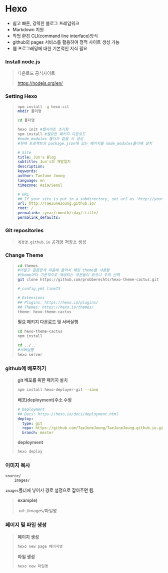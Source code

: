 # Hexo

- 쉽고 빠른, 강력한 블로그 프레임워크
- Markdown 지원
- 작업 환경 CLI(command line interface)방식
- github의 pages 서비스를 활용하여 정적 사이트 생성 가능
- 웹 프로그래밍에 대한 기본적인 지식 필요



### Install node.js

> 다운로드 공식사이트
>
> <https://nodejs.org/en/>



### Setting Hexo

> ```bash
> npm install -g hexo-cil
> mkdir 폴더명
> 
> cd 폴더명
> ```
>
> 
>
> ```bash
> hexo init #웹사이트 초기화
> npm install #필요한 패키지 다운로드
> #node_modules 폴더가 없을 시 생성
> #현재 프로젝트의 package.json에 있는 패키지를 node_modules폴더에 설치
> ```
>
> 
>
> ```yml
> # Site
> title: Jun's Blog
> subtitle: Jun's의 개발일지
> description:
> keywords:
> author: TaeJune Joung
> language: en
> timezone: Asia/Seoul
> 
> # URL
> ## If your site is put in a subdirectory, set url as 'http://yoursite.com/child' and root as '/child/'
> url: http://TaeJuneJoung.github.io/
> root: /
> permalink: :year/:month/:day/:title/
> permalink_defaults:
> ```



### Git repositories

> `계정명.github.io` 공개용 저장소 생성



### Change Theme

> ```bash
> cd themes
> #어둡고 깔끔한게 마음에 들어서 해당 theme를 사용함
> #theme마다 기본적으로 제공되는 부분들이 있으니 주의 선택
> git clone https://github.com/probberechts/hexo-theme-cactus.git
> ```
>
> 
>
> ```bash
> #_config_yml line73
> 
> # Extensions
> ## Plugins: https://hexo.io/plugins/
> ## Themes: https://hexo.io/themes/
> theme: hexo-theme-cactus
> ```
>
> 
>
> **필요 패키지 다운로드 및 서버실행**
>
> ```bash
> cd hexo-theme-cactus
> npm install
> 
> cd ../..
> #서버실행
> hexo server
> ```



### github에 배포하기

> **git 배포를 위한 패키지 설치**
>
> ```bash
> npm install hexo-deployer-git --save
> ```
>
> 
>
> **배포(deployment)주소 수정**
>
> ```yml
> # Deployment
> ## Docs: https://hexo.io/docs/deployment.html
> deploy:
>   type: git
>   repo: https://github.com/TaeJuneJoung/TaeJuneJoung.github.io.git
>   branch: master
> ```
>
> 
>
> **deployment**
>
> ```bash
> hexo deploy
> ```



### 이미지 복사

```
source/
	images/
```

`images`폴더에 넣어서 경로 설정으로 잡아주면 됨.

> **example)**
>
> ​	url: /images/파일명



### 페이지 및 파일 생성

> **페이지 생성**
>
> ```bash
> hexo new page 페이지명
> ```
>
> **파일 생성**
>
> ```bash
> hexo new 파일명
> ```